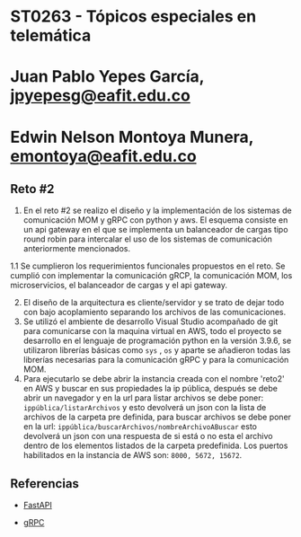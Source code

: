 # ST0263 - Tópicos especiales en telemática
# Juan Pablo Yepes García, jpyepesg@eafit.edu.co
# Edwin Nelson Montoya Munera, emontoya@eafit.edu.co

## Reto #2
1. En el reto #2 se realizo el diseño y la implementación de los sistemas de comunicación MOM y gRPC con python y aws. El esquema consiste en un api gateway en el que se implementa un balanceador de cargas tipo round robin para intercalar el uso de los sistemas de comunicación anteriormente mencionados.

1.1  Se cumplieron los requerimientos funcionales propuestos en el reto. Se cumplió con implementar la comunicación gRCP, la comunicación MOM, los microservicios, el balanceador de cargas y el api gateway.

2. El diseño de la arquitectura es cliente/servidor y se trato de dejar todo con bajo acoplamiento separando los archivos de las comunicaciones.
3. Se utilizó el ambiente de desarrollo Visual Studio acompañado de git para comunicarse con la maquina virtual en AWS, todo el proyecto se desarrollo en el lenguaje de programación python en la versión 3.9.6, se utilizaron librerías básicas como `sys` , `os` y aparte se añadieron todas las librerías necesarias para la comunicación gRPC y para la comunicación MOM.
4. Para ejecutarlo se debe abrir la instancia creada con el nombre 'reto2' en AWS y buscar en sus propiedades la ip pública, después se debe abrir un navegador y en la url para listar archivos se debe poner: `ippública/listarArchivos` y esto devolverá un json con la lista de archivos de la carpeta pre definida, para buscar archivos se debe poner en la url: `ippública/buscarArchivos/nombreArchivoABuscar`
esto devolverá un json con una respuesta de si está o no esta el archivo dentro de los elementos listados de la carpeta predefinida.
Los puertos habilitados en la instancia de AWS son: `8000, 5672, 15672`.

## Referencias

* [FastAPI](https://fastapi.tiangolo.com/es/)

* [gRPC](https://grpc.io/docs/languages/python/basics/)
